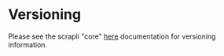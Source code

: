 # Versioning

Please see the scrapli "core" [here](https://carlmontanari.github.io/scrapli/user_guide/versioning/) documentation for versioning information.
